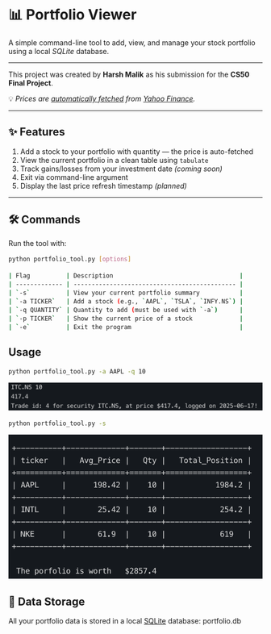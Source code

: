 # 📊 Portfolio Viewer

A simple command-line tool to add, view, and manage your stock portfolio using a local *SQLite* database.

---

This project was created by **Harsh Malik** as his submission for the **CS50 Final Project**.

💡 *Prices are <ins>automatically fetched</ins> from [Yahoo Finance](https://finance.yahoo.com/).*

---

## ✨ Features

1. Add a stock to your portfolio with quantity — the price is auto-fetched  
2. View the current portfolio in a clean table using `tabulate`  
3. Track gains/losses from your investment date *(coming soon)*  
4. Exit via command-line argument  
5. Display the last price refresh timestamp *(planned)*

---

## 🛠 Commands

Run the tool with:

```bash
python portfolio_tool.py [options]

| Flag          | Description                                   |
| ------------- | --------------------------------------------- |
| `-s`          | View your current portfolio summary           |
| `-a TICKER`   | Add a stock (e.g., `AAPL`, `TSLA`, `INFY.NS`) |
| `-q QUANTITY` | Quantity to add (must be used with `-a`)      |
| `-p TICKER`   | Show the current price of a stock             |
| `-e`          | Exit the program                              |

```
## Usage
```bash 
python portfolio_tool.py -a AAPL -q 10
```
![alt text](image-3.png)

```bash 
python portfolio_tool.py -s
```
![alt text](image-1.png)

## 📁 Data Storage
All your portfolio data is stored in a local <ins>SQLite</ins> database: portfolio.db